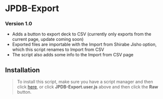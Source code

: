 # JPDB-Export

### Version 1.0

- Adds a button to export deck to CSV (currently only exports from the current page, update coming soon)<br>
- Exported files are importable with the Import from Shirabe Jisho option, which this script renames to Import from CSV<br>
- The script also adds some info to the Import from CSV page

## Installation

> To install this script, make sure you have a script manager and then click [here](https://github.com/JaiWWW/JPDB-Export/raw/main/JPDB-Export.user.js), or click __JPDB-Export.user.js__ above and then click the **Raw** button.
